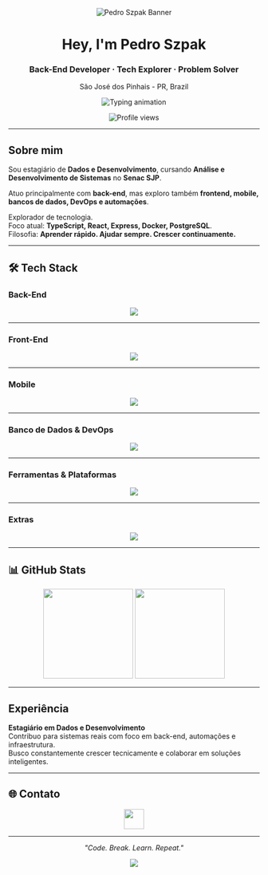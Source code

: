 <!-- TOPO DECORATIVO -->
<p align="center">
  <img src="https://capsule-render.vercel.app/api?type=waving&color=0:0f0c29,50:302b63,100:24243e&height=180&section=header&text=Pedro%20Szpak&fontSize=40&fontColor=ffffff&animation=twinkling" alt="Pedro Szpak Banner">
</p>

<h1 align="center">Hey, I'm Pedro Szpak</h1>
<h3 align="center">Back-End Developer · Tech Explorer · Problem Solver</h3>
<p align="center">São José dos Pinhais - PR, Brazil</p>

<p align="center">
  <img src="https://readme-typing-svg.demolab.com?font=Fira+Code&duration=2000&pause=1000&center=true&vCenter=true&width=460&lines=Back-End+Focused+%7C+TypeScript%2C+Laravel%2C+Docker;Always+Learning%2C+Always+Improving;Building+real+solutions+with+real+code" alt="Typing animation" />
</p>

<p align="center">
  <img src="https://komarev.com/ghpvc/?username=PeSzpak&style=for-the-badge&color=blueviolet" alt="Profile views" />
</p>

---

##  Sobre mim

Sou estagiário de **Dados e Desenvolvimento**, cursando **Análise e Desenvolvimento de Sistemas** no **Senac SJP**.

Atuo principalmente com **back-end**, mas exploro também **frontend, mobile, bancos de dados, DevOps e automações**.

 Explorador de tecnologia.  
 Foco atual: **TypeScript, React, Express, Docker, PostgreSQL**.  
 Filosofia: **Aprender rápido. Ajudar sempre. Crescer continuamente.**

---

## 🛠️ Tech Stack

### Back-End
<p align="center">
  <img src="https://skillicons.dev/icons?i=ts,nodejs,express,php,laravel,sequelize" />
</p>

---

### Front-End
<p align="center">
  <img src="https://skillicons.dev/icons?i=html,css,react,nextjs,bootstrap,tailwind,jquery" />
</p>

---

### Mobile
<p align="center">
  <img src="https://skillicons.dev/icons?i=flutter,dart" />
</p>

---

### Banco de Dados & DevOps
<p align="center">
  <img src="https://skillicons.dev/icons?i=mysql,postgres,mongodb,docker,composer" />
</p>

---

### Ferramentas & Plataformas
<p align="center">
  <img src="https://skillicons.dev/icons?i=git,github,postman,linux,vscode,notion" />
</p>

---

### Extras
<p align="center">
  <img src="https://skillicons.dev/icons?i=python,powershell,json" />
</p>

---

## 📊 GitHub Stats

<p align="center">
  <img src="https://github-readme-stats.vercel.app/api?username=PeSzpak&show_icons=true&theme=tokyonight&hide_title=true&border_radius=15" height="180"/>
  <img src="https://github-readme-stats.vercel.app/api/top-langs/?username=PeSzpak&layout=compact&theme=tokyonight&hide_border=false&border_radius=15" height="180"/>
</p>

---

##  Experiência

**Estagiário em Dados e Desenvolvimento**  
Contribuo para sistemas reais com foco em back-end, automações e infraestrutura.  
Busco constantemente crescer tecnicamente e colaborar em soluções inteligentes.

---

## 🌐 Contato

<p align="center">
  <a href="https://www.linkedin.com/in/pedro-szpak04" target="_blank">
    <img src="https://skillicons.dev/icons?i=linkedin" height="40" />
  </a>
</p>

---

<p align="center"><i>"Code. Break. Learn. Repeat."</i></p>

<!-- RODAPÉ DECORATIVO -->
<p align="center">
  <img src="https://capsule-render.vercel.app/api?type=waving&color=0:0f0c29,50:302b63,100:24243e&height=120&section=footer" />
</p>
